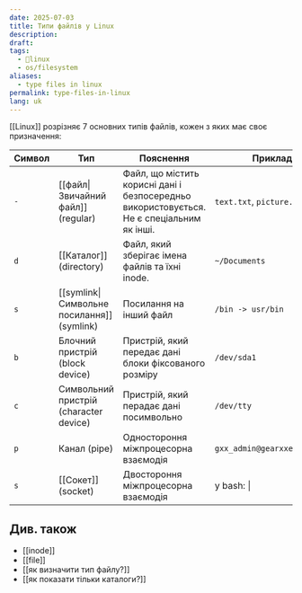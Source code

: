 ```yaml
---
date: 2025-07-03
title: Типи файлів у Linux
description: 
draft: 
tags:
  - 🐧linux
  - os/filesystem
aliases:
  - type files in linux
permalink: type-files-in-linux
lang: uk
---
```


[[Linux]] розрізняє 7 основних типів файлів, кожен з яких має своє призначення:

| **Символ** | **Тип**                                    | **Пояснення**                                                                             | **Приклад**                 |
| ---------- | ------------------------------------------ | ----------------------------------------------------------------------------------------- | --------------------------- |
| `-`        | [[файл\|Звичайний файл]] (regular)         | Файл, що містить корисні дані і безпосередньо використовується. Не є спеціальним як інші. | `text.txt`, `picture.jpg`   |
| `d`        | [[Каталог]] (directory)                    | Файл, який зберігає імена файлів та їхні inode.                                           | `~/Documents`               |
| `s`        | [[symlink\|Символьне посилання]] (symlink) | Посилання на інший файл                                                                   | `/bin -> usr/bin`           |
| `b`        | Блочний пристрій (block device)            | Пристрій, який передає дані блоки фіксованого розміру                                     | `/dev/sda1`                 |
| `c`        | Символьний пристрій (character device)     | Пристрій, який перадає дані посимвольно                                                   | `/dev/tty`                  |
| `p`        | Канал (pipe)                               | Одностороння міжпроцесорна взаємодія                                                      | `gxx_admin@gearxxed.com:22` |
| `s`        | [[Сокет]] (socket)                         | Двостороння міжпроцесорна взаємодія                                                       | у bash: \|                  |
## Див. також

- [[inode]]
- [[file]]
- [[як визначити тип файлу?]]
- [[як показати тільки каталоги?]]